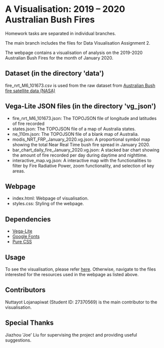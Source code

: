 # A Visualisation: 2019 – 2020 Australian Bush Fires

Homework tasks are separated in individual branches.

The main branch includes the files for Data Visualisation Assignment 2.

The webpage contains a visualisation of analysis on the 2019-2020 Australian Bush Fires for the month of January 2020. 

## Dataset (in the directory 'data')
fire_nrt_M6_101673.csv is used from the raw dataset from [Australian Bush fire satellite data (NASA)](https://www.kaggle.com/datasets/nagarajbhat/australian-bush-fire-satellite-data-nasa?select=fire_nrt_M6_101673.csv)

## Vega-Lite JSON files (in the directory 'vg_json')

- fire_nrt_M6_101673.json: The TOPOJSON file of longitude and latitudes of fire recorded
- states.json: The TOPOJSON file of a map of Australia states.
- ne_110m.json: The TOPOJSON file of a blank map of Australia.
- modis_NRT_FRP_January_2020.vg.json: A proportional symbol map showing the total Near Real Time bush fire spread in January 2020.
- bar_chart_daily_fire_January_2020.vg.json: A stacked bar chart showing the amount of fire recorded per day during daytime and nighttime. 
- interactive_map.vg.json: A interactive map with the functionalities to filter by Fire Radiative Power, zoom functionality, and selection of key areas.

## Webpage

- index.html: Webpage of visualisation. 
- styles.css: Styling of the webpage. 

## Dependencies

- [Vega-Lite](https://vega.github.io/vega-lite/)
- [Google Fonts](https://fonts.google.com/)
- [Pure CSS](https://purecss.io/)

## Usage

To see the visualisation, please refer [here](https://lordsaber.github.io/FIT3179/). Otherwise, navigate to the files interested for the resources used in the webpage as listed above. 

## Contributors

Nuttayot Lojanapiwat (Student ID: 27370569) is the main contributor to the visualisation. 

## Special Thanks

Jiazhou 'Joe' Liu for supervising the project and providing useful suggestions.
